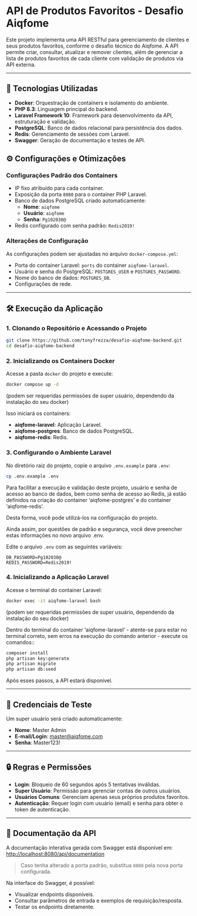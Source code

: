 # API de Produtos Favoritos - Desafio Aiqfome

Este projeto implementa uma API RESTful para gerenciamento de clientes e seus produtos favoritos, conforme o desafio técnico do Aiqfome. A API permite criar, consultar, atualizar e remover clientes, além de gerenciar a lista de produtos favoritos de cada cliente com validação de produtos via API externa.

---

## 🚀 Tecnologias Utilizadas

- **Docker**: Orquestração de containers e isolamento do ambiente.
- **PHP 8.3**: Linguagem principal do backend.
- **Laravel Framework 10**: Framework para desenvolvimento da API, estruturação e validação.
- **PostgreSQL**: Banco de dados relacional para persistência dos dados.
- **Redis**: Gerenciamento de sessões com Laravel.
- **Swagger**: Geração de documentação e testes de API.

## ⚙️ Configurações e Otimizações

### Configurações Padrão dos Containers
- IP fixo atribuído para cada container.
- Exposição da porta `8080` para o container PHP Laravel.
- Banco de dados PostgreSQL criado automaticamente:
    - **Nome**: `aiqfome`
    - **Usuário**: `aiqfome`
    - **Senha**: `Pg102030@`
- Redis configurado com senha padrão: `Redis2019!`

### Alterações de Configuração
As configurações podem ser ajustadas no arquivo `docker-compose.yml`:
- Porta do container Laravel: `ports` do container `aiqfome-laravel`.
- Usuário e senha do PostgreSQL: `POSTGRES_USER` e `POSTGRES_PASSWORD`.
- Nome do banco de dados: `POSTGRES_DB`.
- Configurações de rede.

---

## 🛠️ Execução da Aplicação

### 1. Clonando o Repositório e Acessando o Projeto
```bash
git clone https://github.com/tonyfrezza/desafio-aiqfome-backend.git
cd desafio-aiqfome-backend
```

### 2. Inicializando os Containers Docker
Acesse a pasta `docker` do projeto e execute:
```bash
docker compose up -d
```
(podem ser requeridas permissões de super usuário, dependendo da instalação do seu docker) 

Isso iniciará os containers:
- **aiqfome-laravel**: Aplicação Laravel.
- **aiqfome-postgres**: Banco de dados PostgreSQL.
- **aiqfome-redis**: Redis.

### 3. Configurando o Ambiente Laravel
No diretório raiz do projeto, copie o arquivo `.env.example` para `.env`:
```bash
cp .env.example .env
```

Para facilitar a execução e validação deste projeto, usuário e senha de acesso ao banco de dados, bem como senha de acesso ao Redis, já estão definidos na criação do container ‘aiqfome-postgres’ e do container ‘aiqfome-redis’. 

Desta forma, você pode utilizá-los na configuração do projeto.

Ainda assim, por questões de padrão e segurança, você deve preencher estas informações no novo arquivo .env.

Edite o arquivo `.env` com as seguintes variáveis:
```env
DB_PASSWORD=Pg102030@
REDIS_PASSWORD=Redis2019!
```

### 4. Inicializando a Aplicação Laravel
Acesse o terminal do container Laravel:
```bash
docker exec -it aiqfome-laravel bash
```

(podem ser requeridas permissões de super usuário, dependendo da instalação do seu docker) 

Dentro do terminal do container ‘aiqfome-laravel’ - atente-se para estar no terminal correto, sem erros na execução do comando anterior - execute os comandos::
```bash
composer install
php artisan key:generate
php artisan migrate
php artisan db:seed
```

Após esses passos, a API estará disponível.

---

## 👤 Credenciais de Teste
Um super usuário será criado automaticamente:
- **Nome**: Master Admin
- **E-mail/Login**: master@aiqfome.com
- **Senha**: Master123!

---

## 🔒 Regras e Permissões

- **Login**: Bloqueio de 60 segundos após 5 tentativas inválidas.
- **Super Usuário**: Permissão para gerenciar contas de outros usuários.
- **Usuários Comuns**: Gerenciam apenas seus próprios produtos favoritos.
- **Autenticação**: Requer login com usuário (email) e senha para obter o token de autenticação.

---

## 📖 Documentação da API

A documentação interativa gerada com Swagger está disponível em:
[http://localhost:8080/api/documentation](http://localhost:8080/api/documentation)

> Caso tenha alterado a porta padrão, substitua `8080` pela nova porta configurada.

Na interface do Swagger, é possível:
- Visualizar endpoints disponíveis.
- Consultar parâmetros de entrada e exemplos de requisição/resposta.
- Testar os endpoints diretamente.

